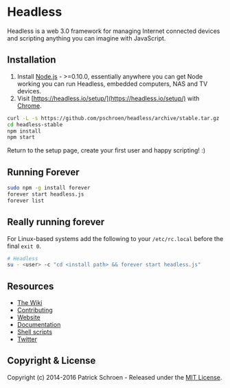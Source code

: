 # Headless

Headless is a web 3.0 framework for managing Internet connected devices and scripting anything you can imagine with JavaScript.


## Installation

1. Install [Node.js](http://nodejs.org/) - >=0.10.0, essentially anywhere you can get Node working you can run Headless, embedded computers, NAS and TV devices.
1. Visit [https://headless.io/setup/](https://headless.io/setup/) with [Chrome](https://www.google.com/chrome/).

```sh
curl -L -s https://github.com/pschroen/headless/archive/stable.tar.gz | tar xvzf -
cd headless-stable
npm install
npm start
```

Return to the setup page, create your first user and happy scripting! :)


## Running Forever

```sh
sudo npm -g install forever
forever start headless.js
forever list
```


## Really running forever

For Linux-based systems add the following to your `/etc/rc.local` before the final `exit 0`.

```sh
# Headless
su - <user> -c "cd <install path> && forever start headless.js"
```


## Resources

* [The Wiki](https://github.com/pschroen/headless/wiki)
* [Contributing](https://github.com/pschroen/headless/wiki/Contributing)
* [Website](https://headless.io/)
* [Documentation](https://headless.io/docs/)
* [Shell scripts](https://github.com/pschroen/shell)
* [Twitter](https://twitter.com/HeadlessIO)


## Copyright & License

Copyright (c) 2014-2016 Patrick Schroen - Released under the [MIT License](LICENSE).
